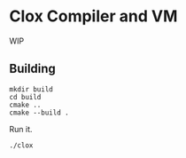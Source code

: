 # Clox Compiler and VM

WIP

## Building

```
mkdir build
cd build
cmake ..
cmake --build .
```

Run it.

```
./clox
```

